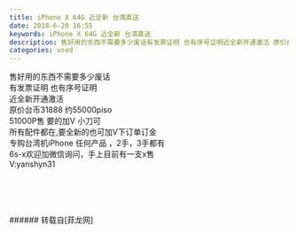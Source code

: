 ```yaml
---
title: iPhone X 64G 近全新 台湾直送
date: 2018-6-20 16:55
keywords: iPhone X 64G 近全新 台湾直送
description: 售好用的东西不需要多少废话有发票证明 也有序号证明近全新开通激活 原价台币31888 约55000piso51000P售 要的加V 小刀可所有配件都在,要全新的也可加V下订单订金专购台湾机iPhone 任何产品 ，2手，3手都有6s-x欢迎加微信询问，手上目前有一支x售V:yanshyn31
categories: used
---
```

<td class="t_f" id="postmessage_1436363">

售好用的东西不需要多少废话<br/>
有发票证明 也有序号证明<br/>
近全新开通激活 <br/>
原价台币31888 约55000piso<br/>
51000P售 要的加V 小刀可<br/>
所有配件都在,要全新的也可加V下订单订金<br/>
专购台湾机iPhone 任何产品 ，2手，3手都有<br/>
6s-x欢迎加微信询问，手上目前有一支x售<br/>
V:yanshyn31<br/>
<img alt="" border="0" class="zoom" data-cf-modified-75624be28c2d7e1a6132cc31-="" file="http://www.flw.ph/data/appbyme/upload/image/201806/20/kkcWrZYIoLcG.jpg" id="aimg_y9kt3" lazyloadthumb="1" onclick="" onmouseover="" src="http://www.flw.ph/data/appbyme/upload/image/201806/20/kkcWrZYIoLcG.jpg"/><br/>
<br/>
<img alt="" border="0" class="zoom" data-cf-modified-75624be28c2d7e1a6132cc31-="" file="http://www.flw.ph/data/appbyme/upload/image/201806/20/bQRfb6EJd8O3.jpg" id="aimg_A2BxR" lazyloadthumb="1" onclick="" onmouseover="" src="http://www.flw.ph/data/appbyme/upload/image/201806/20/bQRfb6EJd8O3.jpg"/><br/>
<br/>
<img alt="" border="0" class="zoom" data-cf-modified-75624be28c2d7e1a6132cc31-="" file="http://www.flw.ph/data/appbyme/upload/image/201806/20/2xTlTXFXM3Yx.jpg" id="aimg_rMRSr" lazyloadthumb="1" onclick="" onmouseover="" src="http://www.flw.ph/data/appbyme/upload/image/201806/20/2xTlTXFXM3Yx.jpg"/><br/>
<br/>
<img alt="" border="0" class="zoom" data-cf-modified-75624be28c2d7e1a6132cc31-="" file="http://www.flw.ph/data/appbyme/upload/image/201806/20/WJDwwUC7y7w4.jpg" id="aimg_cWs1t" lazyloadthumb="1" onclick="" onmouseover="" src="http://www.flw.ph/data/appbyme/upload/image/201806/20/WJDwwUC7y7w4.jpg"/><br/>
<br/>
</td>
###### 转载自[菲龙网]
